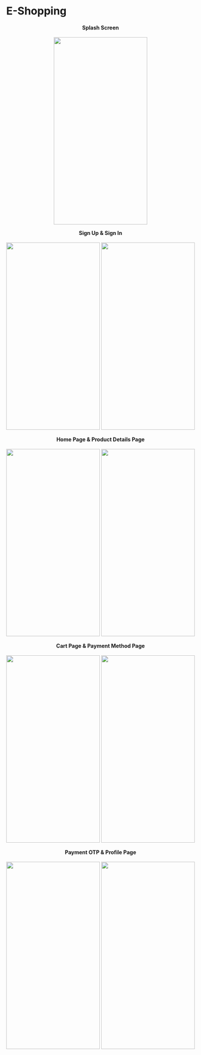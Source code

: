 # E-Shopping
<p align="center">
<b>Splash Screen</b>
<br><br>
  <img src="https://user-images.githubusercontent.com/118614364/227754704-7e09ea77-a0d9-4106-ab44-cfa466ddaf99.png" width="250" height = "500" >
</p>
<p align="center">
  <b>Sign Up & Sign In</b>
  <br><br>
  <img src="https://user-images.githubusercontent.com/118614364/227754768-29bde0c7-c613-483b-a6a7-1d0db2dce97d.png" width="250" height = "500" >
  </t>
  <img src="https://user-images.githubusercontent.com/118614364/227754770-83593ba5-e359-4411-8b6f-b5f2f35d757d.png" width="250" height = "500" >
</p>

</p>
<p align="center">
  <b>Home Page & Product Details Page</b>
  <br><br>
  <img src="https://user-images.githubusercontent.com/118614364/227754771-8de28be7-0c7f-4a91-bb4a-c235539ac9dc.png" width="250" height = "500" >
  <img src="https://user-images.githubusercontent.com/118614364/227754776-5ae821f6-3d72-46ad-a4a1-3abe1de85529.png" width="250" height = "500" >
</p>

<p align="center">
  <b>Cart Page & Payment Method Page</b>
  <br><br>
  <img src="https://user-images.githubusercontent.com/118614364/227754788-ec8eb178-b665-490f-ae31-e1b5c64e2215.png" width="250" height = "500" >
  <img src="https://user-images.githubusercontent.com/118614364/227754792-ba71fbe2-540d-43d9-9e10-d42f7f2af20f.png" width="250" height = "500" >
</p>

<p align="center">
  <b>Payment OTP & Profile Page</b>
  <br><br>
  <img src="https://user-images.githubusercontent.com/118614364/227754793-b2b8e13f-20fe-4784-83b0-f780d8109138.png" width="250" height = "500" >
  <img src="https://user-images.githubusercontent.com/118614364/227754796-ad58773e-9fb5-4a05-a002-af15f5db4b7f.png" width="250" height = "500" >
</p>
